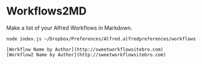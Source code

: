 # Workflows2MD

Make a list of your Alfred Workflows in Markdown.

```
node index.js ~/Dropbox/Preferences/Alfred.alfredpreferences/workflows

[Workflow Name by Author](http://sweetworkflowsitebro.com)
[Workflow2 Name by Author](http://sweetworkflowsitebro.com)
```

